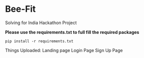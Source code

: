 # Bee-Fit
Solving for India Hackathon Project

__Please use the requirements.txt to full fill the required packages__

    pip install -r requirements.txt

Things Uploaded:
Landing page
Login Page
Sign Up Page
